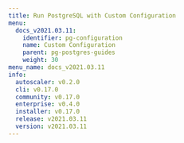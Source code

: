 ```yaml
---
title: Run PostgreSQL with Custom Configuration
menu:
  docs_v2021.03.11:
    identifier: pg-configuration
    name: Custom Configuration
    parent: pg-postgres-guides
    weight: 30
menu_name: docs_v2021.03.11
info:
  autoscaler: v0.2.0
  cli: v0.17.0
  community: v0.17.0
  enterprise: v0.4.0
  installer: v0.17.0
  release: v2021.03.11
  version: v2021.03.11
---
```


